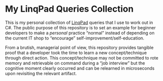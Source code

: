 # My LinqPad Queries Collection

This is my personal collection of [LinqPad](https://www.linqpad.net/) queries that I use to work out in C#. The public purpose of this repository is to set an example for beginner developers to make a _personal_ practice “normal” instead of depending on the current IT shop to “encourage” self-improvement/self-education.

From a brutish, managerial point of view, this repository provides tangible proof that a developer took the time to learn a new concept/technique through direct action. This concept/technique may not be committed to rote memory and retrievable on command during a “job interview” but the cognitive moment clearly occurred and can be relearned in microseconds upon revisiting the relevant artifact.